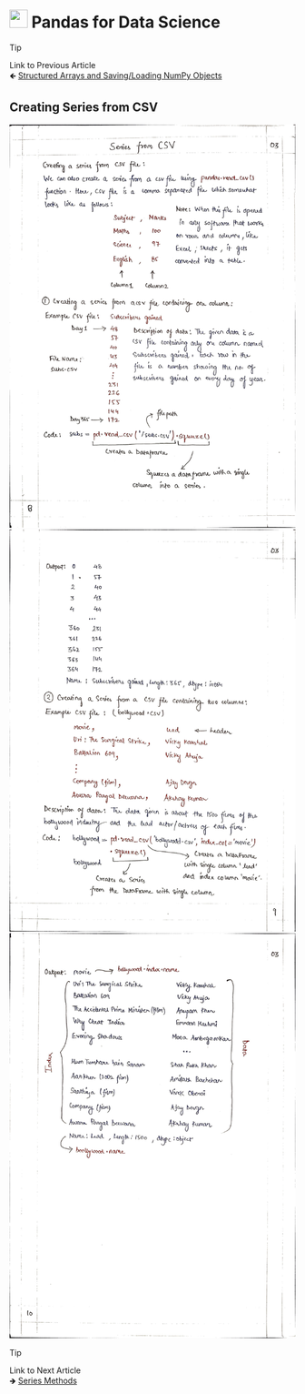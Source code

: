 # <picture> <source srcset="https://numpy.org/images/logo.svg" type="image/webp"> <img src="https://numpy.org/images/logo.svg" width="32" height="32"> </picture> Pandas for Data Science 

> [!TIP]  
> Link to Previous Article  
> 🡸 [Structured Arrays and Saving/Loading NumPy Objects](/Numpy/Articles/100_structured_arrays.md)

## Creating Series from CSV

![Page 1](../Resources/Images/103_01.jpeg)
![Page 2](../Resources/Images/103_02.jpeg)
![Page 3](../Resources/Images/103_03.jpeg)

> [!TIP]  
> Link to Next Article  
> 🡺 [Series Methods](../Articles/104_series_methods.md)